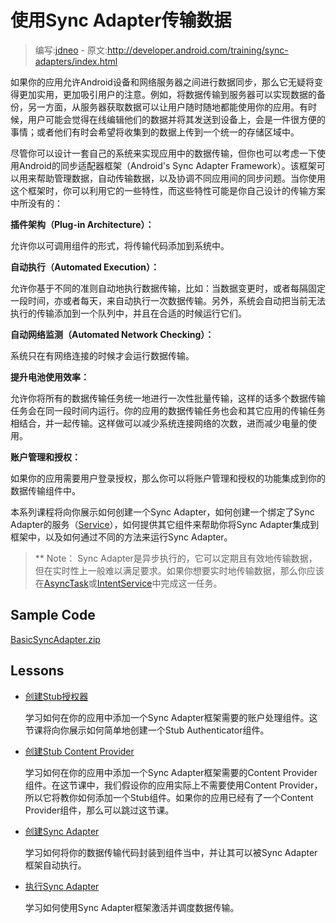 # 使用Sync Adapter传输数据

> 编写:[jdneo](https://github.com/jdneo) - 原文:<http://developer.android.com/training/sync-adapters/index.html>

如果你的应用允许Android设备和网络服务器之间进行数据同步，那么它无疑将变得更加实用，更加吸引用户的注意。例如，将数据传输到服务器可以实现数据的备份，另一方面，从服务器获取数据可以让用户随时随地都能使用你的应用。有时候，用户可能会觉得在线编辑他们的数据并将其发送到设备上，会是一件很方便的事情；或者他们有时会希望将收集到的数据上传到一个统一的存储区域中。

尽管你可以设计一套自己的系统来实现应用中的数据传输，但你也可以考虑一下使用Android的同步适配器框架（Android's Sync Adapter Framework）。该框架可以用来帮助管理数据，自动传输数据，以及协调不同应用间的同步问题。当你使用这个框架时，你可以利用它的一些特性，而这些特性可能是你自己设计的传输方案中所没有的：

**插件架构（Plug-in Architecture）：**

允许你以可调用组件的形式，将传输代码添加到系统中。

**自动执行（Automated Execution）：**

允许你基于不同的准则自动地执行数据传输，比如：当数据变更时，或者每隔固定一段时间，亦或者每天，来自动执行一次数据传输。另外，系统会自动把当前无法执行的传输添加到一个队列中，并且在合适的时候运行它们。

**自动网络监测（Automated Network Checking）：**

系统只在有网络连接的时候才会运行数据传输。

**提升电池使用效率：**

允许你将所有的数据传输任务统一地进行一次性批量传输，这样的话多个数据传输任务会在同一段时间内运行。你的应用的数据传输任务也会和其它应用的传输任务相结合，并一起传输。这样做可以减少系统连接网络的次数，进而减少电量的使用。

**账户管理和授权：**

如果你的应用需要用户登录授权，那么你可以将账户管理和授权的功能集成到你的数据传输组件中。

本系列课程将向你展示如何创建一个Sync Adapter，如何创建一个绑定了Sync Adapter的服务（[Service](http://developer.android.com/reference/android/app/Service.html)），如何提供其它组件来帮助你将Sync Adapter集成到框架中，以及如何通过不同的方法来运行Sync Adapter。

> ** Note： Sync Adapter是异步执行的，它可以定期且有效地传输数据，但在实时性上一般难以满足要求。如果你想要实时地传输数据，那么你应该在[AsyncTask](http://developer.android.com/reference/android/os/AsyncTask.html)或[IntentService](http://developer.android.com/reference/android/app/IntentService.html)中完成这一任务。

## Sample Code

[BasicSyncAdapter.zip](http://developer.android.com/shareables/training/BasicSyncAdapter.zip)

## Lessons

* [创建Stub授权器](create-authenticator.html)

  学习如何在你的应用中添加一个Sync Adapter框架需要的账户处理组件。这节课将向你展示如何简单地创建一个Stub Authenticator组件。

* [创建Stub Content Provider](create-stub-provider.html)

  学习如何在你的应用中添加一个Sync Adapter框架需要的Content Provider组件。在这节课中，我们假设你的应用实际上不需要使用Content Provider，所以它将教你如何添加一个Stub组件。如果你的应用已经有了一个Content Provider组件，那么可以跳过这节课。

* [创建Sync Adapter](create-sync-adapter.html)

  学习如何将你的数据传输代码封装到组件当中，并让其可以被Sync Adapter框架自动执行。

* [执行Sync Adapter](running-sync-adapter.html)

  学习如何使用Sync Adapter框架激活并调度数据传输。
